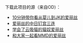 下载此项目的源（来自OD）：
- [10分钟带你看从婴儿到JK的爱丽丝](https://archive.mbalice.com/down/%E5%89%AA%E8%BE%91/2019.10/%5B19-10-25%5D%5BB%E9%99%90%E5%89%AA%E8%BE%91-10.25-%E6%97%A5%E5%B8%B8%E8%8C%B6%E4%BC%9A%5D10%E5%88%86%E9%92%9F%E5%B8%A6%E4%BD%A0%E7%9C%8B%E4%BB%8E%E5%A9%B4%E5%84%BF%E5%88%B0JK%E7%9A%84%E7%88%B1%E4%B8%BD%E4%B8%9D.mp4)
- [爱丽丝的中日钉宫三连](https://archive.mbalice.com/down/%E5%89%AA%E8%BE%91/2019.10/%5B19-10-25%5D%5BB%E9%99%90%E5%89%AA%E8%BE%91-10.25-%E6%97%A5%E5%B8%B8%E8%8C%B6%E4%BC%9A%5D%E7%88%B1%E4%B8%BD%E4%B8%9D%E7%9A%84%E4%B8%AD%E6%97%A5%E9%92%89%E5%AE%AB%E4%B8%89%E8%BF%9E.mp4)
- [学会了云吸猫的猫奴爱丽丝](https://archive.mbalice.com/down/%E5%89%AA%E8%BE%91/2019.10/%5B19-10-25%5D%5BB%E9%99%90%E5%89%AA%E8%BE%91-10.25-%E6%97%A5%E5%B8%B8%E8%8C%B6%E4%BC%9A%5D%E5%AD%A6%E4%BC%9A%E4%BA%86%E4%BA%91%E5%90%B8%E7%8C%AB%E7%9A%84%E7%8C%AB%E5%A5%B4%E7%88%B1%E4%B8%BD%E4%B8%9D.mp4)
- [和大家一起看MMD的爱丽丝](https://archive.mbalice.com/down/%E5%89%AA%E8%BE%91/2019.10/%5B19-10-25%5D%5BB%E9%99%90%E5%89%AA%E8%BE%91-10.25-%E6%97%A5%E5%B8%B8%E8%8C%B6%E4%BC%9A%5D%E5%92%8C%E5%A4%A7%E5%AE%B6%E4%B8%80%E8%B5%B7%E7%9C%8BMMD%E7%9A%84%E7%88%B1%E4%B8%BD%E4%B8%9D.mp4)
